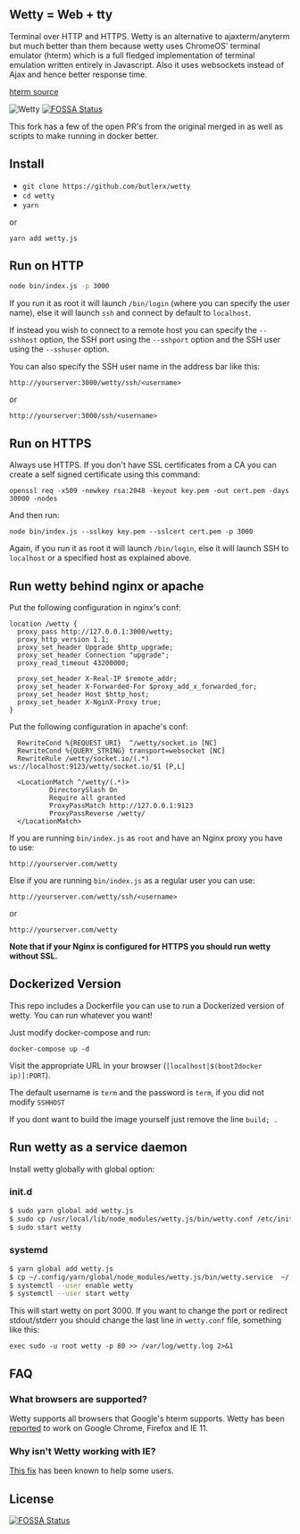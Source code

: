 Wetty = Web + tty
-----------------

Terminal over HTTP and HTTPS. Wetty is an alternative to
ajaxterm/anyterm but much better than them because wetty uses ChromeOS'
terminal emulator (hterm) which is a full fledged implementation of
terminal emulation written entirely in Javascript. Also it uses
websockets instead of Ajax and hence better response time.

[hterm source](https://chromium.googlesource.com/apps/libapps/+/master/hterm/)

![Wetty](/terminal.png?raw=true)
[![FOSSA Status](https://app.fossa.io/api/projects/git%2Bgithub.com%2Fbutlerx%2Fwetty.svg?type=shield)](https://app.fossa.io/projects/git%2Bgithub.com%2Fbutlerx%2Fwetty?ref=badge_shield)

This fork has a few of the open PR's from the original merged in as well as scripts to make running
in docker better.

## Install

- `git clone https://github.com/butlerx/wetty`
- `cd wetty`
- `yarn`

or

`yarn add wetty.js`

## Run on HTTP

``` bash
node bin/index.js -p 3000
```

If you run it as root it will launch `/bin/login` (where you can specify
the user name), else it will launch `ssh` and connect by default to
`localhost`.

If instead you wish to connect to a remote host you can specify the
`--sshhost` option, the SSH port using the `--sshport` option and the
SSH user using the `--sshuser` option.

You can also specify the SSH user name in the address bar like this:

`http://yourserver:3000/wetty/ssh/<username>`

or

`http://yourserver:3000/ssh/<username>`

## Run on HTTPS

Always use HTTPS. If you don't have SSL certificates from a CA you can
create a self signed certificate using this command:

```
openssl req -x509 -newkey rsa:2048 -keyout key.pem -out cert.pem -days 30000 -nodes
```

And then run:

```
node bin/index.js --sslkey key.pem --sslcert cert.pem -p 3000
```

Again, if you run it as root it will launch `/bin/login`, else it will
launch SSH to `localhost` or a specified host as explained above.

## Run wetty behind nginx or apache

Put the following configuration in nginx's conf:

    location /wetty {
      proxy_pass http://127.0.0.1:3000/wetty;
      proxy_http_version 1.1;
      proxy_set_header Upgrade $http_upgrade;
      proxy_set_header Connection "upgrade";
      proxy_read_timeout 43200000;

      proxy_set_header X-Real-IP $remote_addr;
      proxy_set_header X-Forwarded-For $proxy_add_x_forwarded_for;
      proxy_set_header Host $http_host;
      proxy_set_header X-NginX-Proxy true;
    }

Put the following configuration in apache's conf:

      RewriteCond %{REQUEST_URI}  ^/wetty/socket.io [NC]
      RewriteCond %{QUERY_STRING} transport=websocket [NC]
      RewriteRule /wetty/socket.io/(.*) ws://localhost:9123/wetty/socket.io/$1 [P,L]

      <LocationMatch ^/wetty/(.*)>
              DirectorySlash On
              Require all granted
              ProxyPassMatch http://127.0.0.1:9123
              ProxyPassReverse /wetty/
      </LocationMatch>

If you are running `bin/index.js` as `root` and have an Nginx proxy you have to use:

```
http://yourserver.com/wetty
```

Else if you are running `bin/index.js` as a regular user you can use:

```
http://yourserver.com/wetty/ssh/<username>
```

or

```
http://yourserver.com/wetty
```

**Note that if your Nginx is configured for HTTPS you should run wetty without SSL.**

## Dockerized Version

This repo includes a Dockerfile you can use to run a Dockerized version of wetty. You can run
whatever you want!

Just modify docker-compose and run:

```
docker-compose up -d
```

Visit the appropriate URL in your browser (`[localhost|$(boot2docker ip)]:PORT`).

The default username is `term` and the password is `term`, if you did not modify `SSHHOST`

If you dont want to build the image yourself just remove the line `build; .`

## Run wetty as a service daemon

Install wetty globally with global option:

### init.d

```bash
$ sudo yarn global add wetty.js
$ sudo cp /usr/local/lib/node_modules/wetty.js/bin/wetty.conf /etc/init
$ sudo start wetty
```

### systemd

```bash
$ yarn global add wetty.js
$ cp ~/.config/yarn/global/node_modules/wetty.js/bin/wetty.service  ~/.config/systemd/user/
$ systemctl --user enable wetty
$ systemctl --user start wetty
```

This will start wetty on port 3000. If you want to change the port or redirect
stdout/stderr you should change the last line in `wetty.conf` file, something
like this:
```
exec sudo -u root wetty -p 80 >> /var/log/wetty.log 2>&1
```
## FAQ

### What browsers are supported?

Wetty supports all browsers that Google's hterm supports. Wetty has been [reported](https://github.com/krishnasrinivas/wetty/issues/45#issuecomment-181448586) to work on Google Chrome, Firefox and IE 11.

### Why isn't Wetty working with IE?

[This fix](https://stackoverflow.com/questions/13102116/access-denied-for-localstorage-in-ie10#20848924) has been known to help some users.


## License
[![FOSSA Status](https://app.fossa.io/api/projects/git%2Bgithub.com%2Fbutlerx%2Fwetty.svg?type=large)](https://app.fossa.io/projects/git%2Bgithub.com%2Fbutlerx%2Fwetty?ref=badge_large)